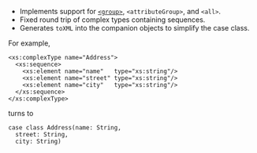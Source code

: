 - Implements support for [`<group>`](http://scalaxb.org/group-attributegroup), `<attributeGroup>`, and `<all>`.
- Fixed round trip of complex types containing sequences.
- Generates `toXML` into the companion objects to simplify the case class.

For example,

    <xs:complexType name="Address">
      <xs:sequence>
        <xs:element name="name"   type="xs:string"/>
        <xs:element name="street" type="xs:string"/>
        <xs:element name="city"   type="xs:string"/>
      </xs:sequence>
    </xs:complexType>

turns to

    case class Address(name: String,
      street: String,
      city: String)
